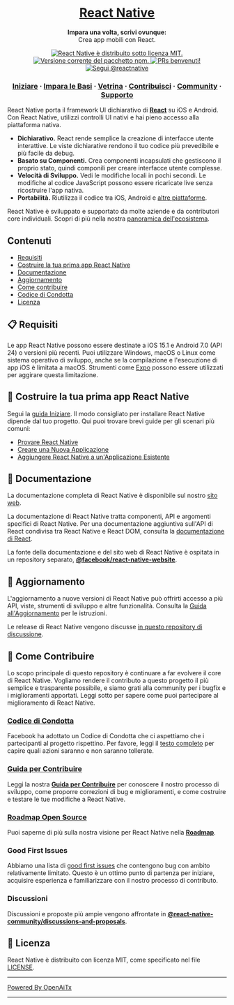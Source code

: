 <h1 align="center">
  <a href="https://reactnative.dev/">
    React Native
  </a>
</h1>

<p align="center">
  <strong>Impara una volta, scrivi ovunque:</strong><br>
  Crea app mobili con React.
</p>

<p align="center">
  <a href="https://github.com/facebook/react-native/blob/HEAD/LICENSE">
    <img src="https://img.shields.io/badge/license-MIT-blue.svg" alt="React Native è distribuito sotto licenza MIT." />
  </a>
  <a href="https://www.npmjs.org/package/react-native">
    <img src="https://img.shields.io/npm/v/react-native?color=brightgreen&label=npm%20package" alt="Versione corrente del pacchetto npm." />
  </a>
  <a href="https://reactnative.dev/docs/contributing">
    <img src="https://img.shields.io/badge/PRs-welcome-brightgreen.svg" alt="PRs benvenuti!" />
  </a>
  <a href="https://twitter.com/intent/follow?screen_name=reactnative">
    <img src="https://img.shields.io/twitter/follow/reactnative.svg?label=Follow%20@reactnative" alt="Segui @reactnative" />
  </a>
</p>

<h3 align="center">
  <a href="https://reactnative.dev/docs/getting-started">Iniziare</a>
  <span> · </span>
  <a href="https://reactnative.dev/docs/tutorial">Impara le Basi</a>
  <span> · </span>
  <a href="https://reactnative.dev/showcase">Vetrina</a>
  <span> · </span>
  <a href="https://reactnative.dev/docs/contributing">Contribuisci</a>
  <span> · </span>
  <a href="https://reactnative.dev/help">Community</a>
  <span> · </span>
  <a href="https://github.com/facebook/react-native/blob/HEAD/.github/SUPPORT.md">Supporto</a>
</h3>

React Native porta il framework UI dichiarativo di [**React**][r] su iOS e Android. Con React Native, utilizzi controlli UI nativi e hai pieno accesso alla piattaforma nativa.

- **Dichiarativo.** React rende semplice la creazione di interfacce utente interattive. Le viste dichiarative rendono il tuo codice più prevedibile e più facile da debug.
- **Basato su Componenti.** Crea componenti incapsulati che gestiscono il proprio stato, quindi componili per creare interfacce utente complesse.
- **Velocità di Sviluppo.** Vedi le modifiche locali in pochi secondi. Le modifiche al codice JavaScript possono essere ricaricate live senza ricostruire l'app nativa.
- **Portabilità.** Riutilizza il codice tra iOS, Android e [altre piattaforme][p].

React Native è sviluppato e supportato da molte aziende e da contributori core individuali. Scopri di più nella nostra [panoramica dell'ecosistema][e].

[r]: https://react.dev/
[p]: https://reactnative.dev/docs/out-of-tree-platforms
[e]: https://github.com/facebook/react-native/blob/HEAD/ECOSYSTEM.md

## Contenuti

- [Requisiti](#-requisiti)
- [Costruire la tua prima app React Native](#-costruire-la-tua-prima-app-react-native)
- [Documentazione](#-documentazione)
- [Aggiornamento](#-aggiornamento)
- [Come contribuire](#-come-contribuire)
- [Codice di Condotta](#codice-di-condotta)
- [Licenza](#-licenza)


## 📋 Requisiti

Le app React Native possono essere destinate a iOS 15.1 e Android 7.0 (API 24) o versioni più recenti. Puoi utilizzare Windows, macOS o Linux come sistema operativo di sviluppo, anche se la compilazione e l'esecuzione di app iOS è limitata a macOS. Strumenti come [Expo](https://expo.dev) possono essere utilizzati per aggirare questa limitazione.

## 🎉 Costruire la tua prima app React Native

Segui la [guida Iniziare](https://reactnative.dev/docs/getting-started). Il modo consigliato per installare React Native dipende dal tuo progetto. Qui puoi trovare brevi guide per gli scenari più comuni:

- [Provare React Native][hello-world]
- [Creare una Nuova Applicazione][new-app]
- [Aggiungere React Native a un'Applicazione Esistente][existing]

[hello-world]: https://snack.expo.dev/@samples/hello-world
[new-app]: https://reactnative.dev/docs/getting-started
[existing]: https://reactnative.dev/docs/integration-with-existing-apps

## 📖 Documentazione

La documentazione completa di React Native è disponibile sul nostro [sito web][docs].

La documentazione di React Native tratta componenti, API e argomenti specifici di React Native. Per una documentazione aggiuntiva sull'API di React condivisa tra React Native e React DOM, consulta la [documentazione di React][r-docs].

La fonte della documentazione e del sito web di React Native è ospitata in un repository separato, [**@facebook/react-native-website**][repo-website].

[docs]: https://reactnative.dev/docs/getting-started
[r-docs]: https://react.dev/learn
[repo-website]: https://github.com/facebook/react-native-website

## 🚀 Aggiornamento

L'aggiornamento a nuove versioni di React Native può offrirti accesso a più API, viste, strumenti di sviluppo e altre funzionalità. Consulta la [Guida all'Aggiornamento][u] per le istruzioni.

Le release di React Native vengono discusse [in questo repository di discussione](https://github.com/reactwg/react-native-releases/discussions).

[u]: https://reactnative.dev/docs/upgrading
[repo-releases]: https://github.com/react-native-community/react-native-releases

## 👏 Come Contribuire

Lo scopo principale di questo repository è continuare a far evolvere il core di React Native. Vogliamo rendere il contributo a questo progetto il più semplice e trasparente possibile, e siamo grati alla community per i bugfix e i miglioramenti apportati. Leggi sotto per sapere come puoi partecipare al miglioramento di React Native.

### [Codice di Condotta][code]

Facebook ha adottato un Codice di Condotta che ci aspettiamo che i partecipanti al progetto rispettino.
Per favore, leggi il [testo completo][code] per capire quali azioni saranno e non saranno tollerate.

[code]: https://code.fb.com/codeofconduct/

### [Guida per Contribuire][contribute]

Leggi la nostra [**Guida per Contribuire**][contribute] per conoscere il nostro processo di sviluppo, come proporre correzioni di bug e miglioramenti, e come costruire e testare le tue modifiche a React Native.

[contribute]: https://reactnative.dev/docs/contributing

### [Roadmap Open Source][roadmap]

Puoi saperne di più sulla nostra visione per React Native nella [**Roadmap**][roadmap].

[roadmap]: https://github.com/facebook/react-native/wiki/Roadmap

### Good First Issues

Abbiamo una lista di [good first issues][gfi] che contengono bug con ambito relativamente limitato. Questo è un ottimo punto di partenza per iniziare, acquisire esperienza e familiarizzare con il nostro processo di contributo.

[gfi]: https://github.com/facebook/react-native/labels/good%20first%20issue

### Discussioni

Discussioni e proposte più ampie vengono affrontate in [**@react-native-community/discussions-and-proposals**][repo-meta].

[repo-meta]: https://github.com/react-native-community/discussions-and-proposals

## 📄 Licenza

React Native è distribuito con licenza MIT, come specificato nel file [LICENSE][l].

[l]: https://github.com/facebook/react-native/blob/main/LICENSE

---

[Powered By OpenAiTx](https://github.com/OpenAiTx/OpenAiTx)

---